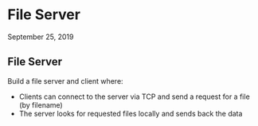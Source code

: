 # File Server
September 25, 2019

## File Server

Build a file server and client where:

- Clients can connect to the server via TCP and send a request for a file (by filename)
- The server looks for requested files locally and sends back the data